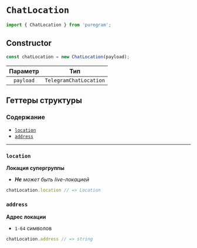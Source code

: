 # `ChatLocation`

```ts
import { ChatLocation } from 'puregram';
```

## Constructor

```ts
const chatLocation = new ChatLocation(payload);
```

| Параметр  |          Тип           |
| :-------: | :--------------------: |
| `payload` | `TelegramChatLocation` |

## Геттеры структуры

### Содержание

* [`location`](#location)
* [`address`](#address)

---

### `location`

**Локация супергруппы**

* _**Не** может быть live-локацией_

```ts
chatLocation.location // => Location
```

### `address`

**Адрес локации**

* `1-64` символов

```ts
chatLocation.address // => string
```